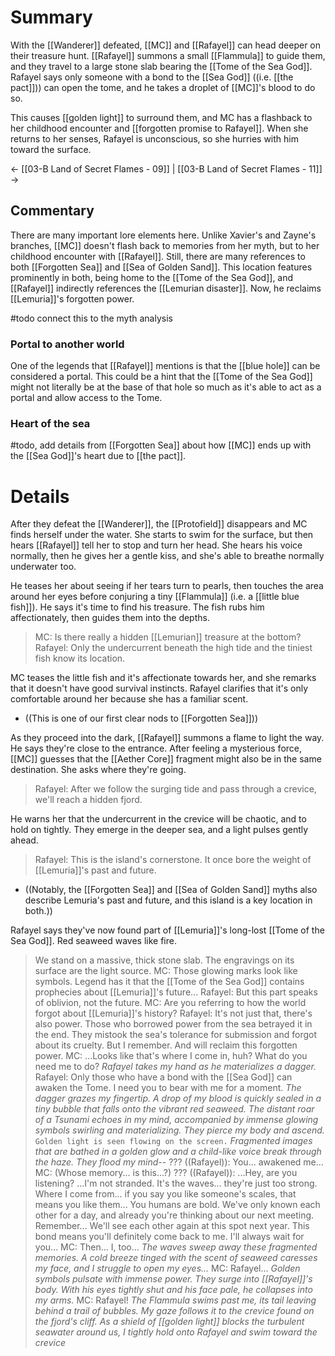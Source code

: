 # Summary
With the [[Wanderer]] defeated, [[MC]] and [[Rafayel]] can head deeper on their treasure hunt. [[Rafayel]] summons a small [[Flammula]] to guide them, and they travel to a large stone slab bearing the [[Tome of the Sea God]]. Rafayel says only someone with a bond to the [[Sea God]] ((i.e. [[the pact]])) can open the tome, and he takes a droplet of [[MC]]'s blood to do so.

This causes [[golden light]] to surround them, and MC has a flashback to her childhood encounter and [[forgotten promise to Rafayel]]. When she returns to her senses, Rafayel is unconscious, so she hurries with him toward the surface.

← [[03-B Land of Secret Flames - 09]] | [[03-B Land of Secret Flames - 11]] →
## Commentary
There are many important lore elements here. Unlike Xavier's and Zayne's branches, [[MC]] doesn't flash back to memories from her myth, but to her childhood encounter with [[Rafayel]]. Still, there are many references to both [[Forgotten Sea]] and [[Sea of Golden Sand]]. This location features prominently in both, being home to the [[Tome of the Sea God]], and [[Rafayel]] indirectly references the [[Lemurian disaster]]. Now, he reclaims [[Lemuria]]'s forgotten power.

#todo connect this to the myth analysis

### Portal to another world
One of the legends that [[Rafayel]] mentions is that the [[blue hole]] can be considered a portal. This could be a hint that the [[Tome of the Sea God]] might not literally be at the base of that hole so much as it's able to act as a portal and allow access to the Tome.

### Heart of the sea
#todo, add details from [[Forgotten Sea]] about how [[MC]] ends up with the [[Sea God]]'s heart due to [[the pact]].

# Details
After they defeat the [[Wanderer]], the [[Protofield]] disappears and MC finds herself under the water. She starts to swim for the surface, but then hears [[Rafayel]] tell her to stop and turn her head. She hears his voice normally, then he gives her a gentle kiss, and she's able to breathe normally underwater too.

He teases her about seeing if her tears turn to pearls, then touches the area around her eyes before conjuring a tiny [[Flammula]] (i.e. a [[little blue fish]]). He says it's time to find his treasure. The fish rubs him affectionately, then guides them into the depths.

> MC: Is there really a hidden [[Lemurian]] treasure at the bottom?
> Rafayel: Only the undercurrent beneath the high tide and the tiniest fish know its location.

MC teases the little fish and it's affectionate towards her, and she remarks that it doesn't have good survival instincts. Rafayel clarifies that it's only comfortable around her because she has a familiar scent.
* ((This is one of our first clear nods to [[Forgotten Sea]]))

As they proceed into the dark, [[Rafayel]] summons a flame to light the way. He says they're close to the entrance. After feeling a mysterious force, [[MC]] guesses that the [[Aether Core]] fragment might also be in the same destination. She asks where they're going.

> Rafayel: After we follow the surging tide and pass through a crevice, we'll reach a hidden fjord.

He warns her that the undercurrent in the crevice will be chaotic, and to hold on tightly. They emerge in the deeper sea, and a light pulses gently ahead.
> Rafayel: This is the island's cornerstone. It once bore the weight of [[Lemuria]]'s past and future.
* ((Notably, the [[Forgotten Sea]] and [[Sea of Golden Sand]] myths also describe Lemuria's past and future, and this island is a key location in both.))

Rafayel says they've now found part of [[Lemuria]]'s long-lost [[Tome of the Sea God]]. Red seaweed waves like fire.
> We stand on a massive, thick stone slab. The engravings on its surface are the light source.
> MC: Those glowing marks look like symbols. Legend has it that the [[Tome of the Sea God]] contains prophecies about [[Lemuria]]'s future...
> Rafayel: But this part speaks of oblivion, not the future. 
> MC: Are you referring to how the world forgot about [[Lemuria]]'s history?
> Rafayel: It's not just that, there's also power. Those who borrowed power from the sea betrayed it in the end. They mistook the sea's tolerance for submission and forgot about its cruelty. But I remember. And will reclaim this forgotten power.
> MC: ...Looks like that's where I come in, huh? What do you need me to do?
> *Rafayel takes my hand as he materializes a dagger.*
> Rafayel: Only those who have a bond with the [[Sea God]] can awaken the Tome. I need you to bear with me for a moment.
> *The dagger grazes my fingertip. A drop of my blood is quickly sealed in a tiny bubble that falls onto the vibrant red seaweed. The distant roar of a Tsunami echoes in my mind, accompanied by immense glowing symbols swirling and materializing. They pierce my body and ascend.*
> `Golden light is seen flowing on the screen.`
> *Fragmented images that are bathed in a golden glow and a child-like voice break through the haze. They flood my mind--*
> ??? ((Rafayel)): You... awakened me...
> MC: (Whose memory... is this...?)
> ??? ((Rafayel)): ...Hey, are you listening? ...I'm not stranded. It's the waves... they're just too strong. Where I come from... if you say you like someone's scales, that means you like them... You humans are bold. We've only known each other for a day, and already you're thinking about our next meeting. Remember... We'll see each other again at this spot next year. This bond means you'll definitely come back to me. I'll always wait for you...
> MC: Then... I, too...
> *The waves sweep away these fragmented memories. A cold breeze tinged with the scent of seaweed caresses my face, and I struggle to open my eyes...*
> MC: Rafayel...
> *Golden symbols pulsate with immense power. They surge into [[Rafayel]]'s body. With his eyes tightly shut and his face pale, he collapses into my arms.*
> MC: Rafayel!
> *The Flammula swims past me, its tail leaving behind a trail of bubbles. My gaze follows it to the crevice found on the fjord's cliff. As a shield of [[golden light]] blocks the turbulent seawater around us, I tightly hold onto Rafayel and swim toward the crevice*